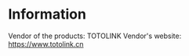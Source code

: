 Information
===========
Vendor of the products: TOTOLINK
Vendor's website: https://www.totolink.cn
    
    

  
